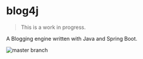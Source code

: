 # blog4j

> This is a work in progress.

A Blogging engine written with Java and Spring Boot.

![master branch](https://github.com/action-server/blog4j/actions/workflows/ci.yml/badge.svg)
